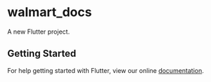 # walmart_docs

A new Flutter project.

## Getting Started

For help getting started with Flutter, view our online
[documentation](https://flutter.io/).

